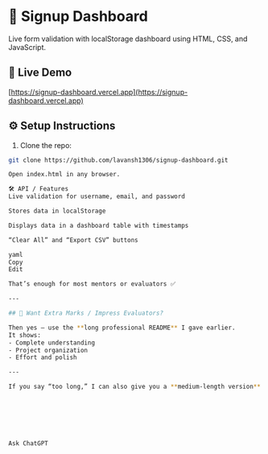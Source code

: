 # 🔐 Signup Dashboard

Live form validation with localStorage dashboard using HTML, CSS, and JavaScript.

## 🔗 Live Demo
[https://signup-dashboard.vercel.app](https://signup-dashboard.vercel.app)

## ⚙️ Setup Instructions
1. Clone the repo:
```bash
git clone https://github.com/lavansh1306/signup-dashboard.git

Open index.html in any browser.

🛠 API / Features
Live validation for username, email, and password

Stores data in localStorage

Displays data in a dashboard table with timestamps

“Clear All” and “Export CSV” buttons

yaml
Copy
Edit

That’s enough for most mentors or evaluators ✅

---

## 🤝 Want Extra Marks / Impress Evaluators?

Then yes — use the **long professional README** I gave earlier.  
It shows:
- Complete understanding
- Project organization
- Effort and polish

---

If you say “too long,” I can also give you a **medium-length version** — just ask.







Ask ChatGPT

